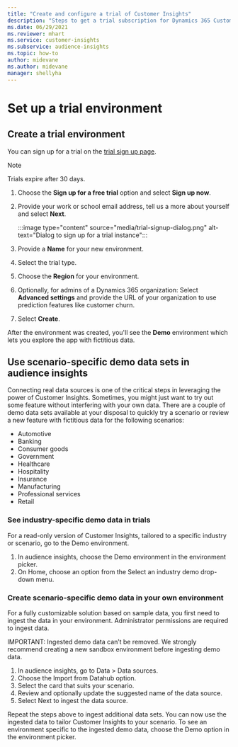 ```yaml
---
title: "Create and configure a trial of Customer Insights"
description: "Steps to get a trial subscription for Dynamics 365 Customer Insights and configure it ."
ms.date: 06/29/2021
ms.reviewer: mhart
ms.service: customer-insights
ms.subservice: audience-insights
ms.topic: how-to
author: midevane
ms.author: midevane
manager: shellyha
---
```


# Set up a trial environment

## Create a trial environment

You can sign up for a trial on the [trial sign up page](https://dynamics.microsoft.com/get-started/free-trial/?appname=customerinsights). 

> [!NOTE]
> Trials expire after 30 days.

1. Choose the **Sign up for a free trial** option and select **Sign up now**.

1. Provide your work or school email address, tell us a more about yourself and select **Next**.

   :::image type="content" source="media/trial-signup-dialog.png" alt-text="Dialog to sign up for a trial instance":::

1. Provide a **Name** for your new environment. 

1. Select the trial type.

1. Choose the **Region** for your environment.

1. Optionally, for admins of a Dynamics 365 organization: Select **Advanced settings** and provide the URL of your organization to use prediction features like customer churn.

1. Select **Create**. 

After the environment was created, you'll see the **Demo** environment which lets you explore the app with fictitious data.

## Use scenario-specific demo data sets in audience insights

Connecting real data sources is one of the critical steps in leveraging the power of Customer Insights. Sometimes, you might just want to try out some feature without interfering with your own data. There are a couple of demo data sets available at your disposal to quickly try a scenario or review a new feature with fictitious data for the following scenarios: 

-	Automotive
-	Banking
-	Consumer goods
-	Government
-	Healthcare
-	Hospitality
-	Insurance
-	Manufacturing
-	Professional services
-	Retail

### See industry-specific demo data in trials

For a read-only version of Customer Insights, tailored to a specific industry or scenario, go to the Demo environment. 
 
1.	In audience insights, choose the Demo environment in the environment picker.
2.	On Home, choose an option from the Select an industry demo drop-down menu.

### Create scenario-specific demo data in your own environment

For a fully customizable solution based on sample data, you first need to ingest the data in your environment. Administrator permissions are required to ingest data. 

IMPORTANT: 
Ingested demo data can’t be removed. We strongly recommend creating a new sandbox environment before ingesting demo data. 

1.	In audience insights, go to Data > Data sources.
2.	Choose the Import from Datahub option.
3.	Select the card that suits your scenario. 
4.	Review and optionally update the suggested name of the data source. 
5.	Select Next to ingest the data source. 

Repeat the steps above to ingest additional data sets.
You can now use the ingested data to tailor Customer Insights to your scenario. To see an environment specific to the ingested demo data, choose the <Industry> Demo option in the environment picker.
